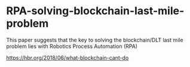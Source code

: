 # RPA-solving-blockchain-last-mile-problem
This paper suggests that the key to solving the blockchain/DLT last mile problem lies with Robotics Process Automation (RPA)

https://hbr.org/2018/06/what-blockchain-cant-do


